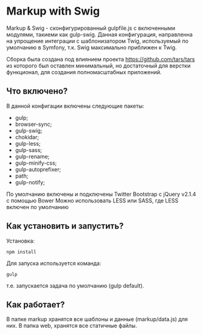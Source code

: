 Markup with Swig
========================

Markup & Swig - сконфигурированный gulpfile.js с включенными модулями,
такиеми как gulp-swig. Данная конфигурация, направленна на упрощение
интеграции с шаблонизатором Twig, используемый по умолчанию в Symfony,
т.к. Swig максимально приближен к Twig.

Сборка была создана под влиянием проекта  https://github.com/tars/tars
из которого был оставлен минимальный, но достаточный  для верстки функционал,
для создания полномасштабных приложений.

Что включено?
--------------

В данной конфигации включены следующие пакеты:
  * gulp;
  * browser-sync;
  * gulp-swig;
  * chokidar;
  * gulp-less;
  * gulp-sass;
  * gulp-rename;
  * gulp-minify-css;
  * gulp-autoprefixer;
  * path;
  * gulp-notify;

По умолчанию включены и подключены Twitter Bootstrap с jQuery v2.1.4 с помощью Bower
Можно использовать LESS или SASS, где LESS включен по умолчанию

Как установить и запустить?
--------------
Установка:

```shell
npm install
```

Для запуска используется команда:

```shell
gulp 
```

т.е. запускается задача по умолчанию (gulp default).

Как работает?
--------------

В папке markup хранятся все шаблоны и данные (markup/data.js) для них.
В папка web, хранятся все статичные файлы.